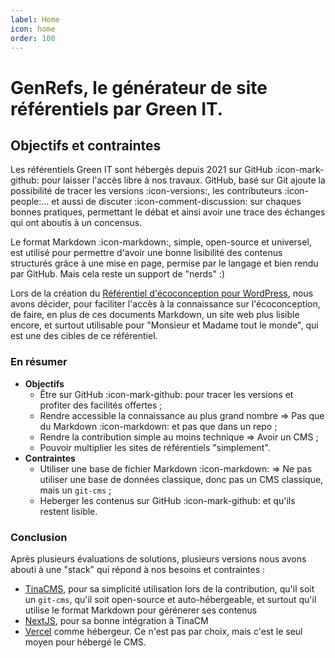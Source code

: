 ```yaml
---
label: Home
icon: home
order: 100
---
```


# GenRefs, le générateur de site référentiels par Green IT.

## Objectifs et contraintes

Les référentiels Green IT sont hébergés depuis 2021 sur GitHub :icon-mark-github: pour laisser l'accès libre à nos travaux. GitHub, basé sur Git ajoute la possibilité de tracer les versions :icon-versions:, les contributeurs :icon-people:... et aussi de discuter :icon-comment-discussion: sur chaques bonnes pratiques, permettant le débat et ainsi avoir une trace des échanges qui ont aboutis à un concensus.

Le format Markdown :icon-markdown:, simple, open-source et universel, est utilisé pour permettre d'avoir une bonne lisibilité des contenus structurés grâce à une mise en page, permise par le langage et bien rendu par GitHub. Mais cela reste un support de "nerds" :)

Lors de la création du [Référentiel d'écoconception pour WordPress](https://rwp.greenit.fr), nous avons décider, pour faciliter l'accès à la connaissance sur l'écoconception, de faire, en plus de ces documents Markdown, un site web plus lisible encore, et surtout utilisable pour "Monsieur et Madame tout le monde", qui est une des cibles de ce référentiel.

### En résumer

- **Objectifs**
  - Être sur GitHub :icon-mark-github: pour tracer les versions et profiter des facilités offertes ;
  - Rendre accessible la connaissance au plus grand nombre => Pas que du Markdown :icon-markdown: et pas que dans un repo ;
  - Rendre la contribution simple au moins technique => Avoir un CMS ;
  - Pouvoir multiplier les sites de référentiels "simplement".
- **Contraintes**
  - Utiliser une base de fichier Markdown :icon-markdown: => Ne pas utiliser une base de données classique, donc pas un CMS classique, mais un `git-cms` ;
  - Heberger les contenus sur GitHub :icon-mark-github: et qu'ils restent lisible.

### Conclusion

Après plusieurs évaluations de solutions, plusieurs versions nous avons abouti à une "stack" qui répond à nos besoins et contraintes :

- [TinaCMS](https://tina.io/), pour sa simplicité utilisation lors de la contribution, qu'il soit un `git-cms`, qu'il soit open-source et auto-hébergeable, et surtout qu'il utilise le format Markdown pour gérénerer ses contenus
- [NextJS](https://nextjs.org/), pour sa bonne intégration à TinaCM
- [Vercel](https://vercel.œom) comme hébergeur. Ce n'est pas par choix, mais c'est le seul moyen pour hébergé le CMS.
